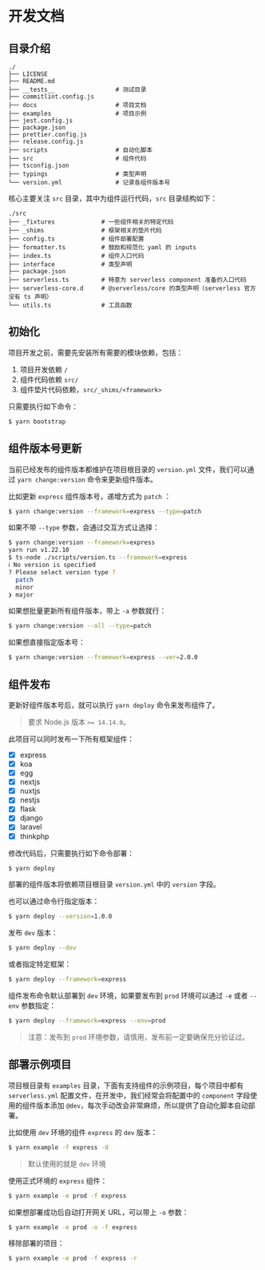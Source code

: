 # 开发文档

## 目录介绍

```
./
├── LICENSE
├── README.md
├── __tests__                 # 测试目录
├── commitlint.config.js
├── docs                      # 项目文档
├── examples                  # 项目示例
├── jest.config.js
├── package.json
├── prettier.config.js
├── release.config.js
├── scripts                   # 自动化脚本
├── src                       # 组件代码
├── tsconfig.json
├── typings                   # 类型声明
└── version.yml               # 记录各组件版本号
```

核心主要关注 `src` 目录，其中为组件运行代码，`src` 目录结构如下：

```
./src
├── _fixtures             # 一些组件相关的特定代码
├── _shims                # 框架相关的垫片代码
├── config.ts             # 组件部署配置
├── formatter.ts          # 鼓励和规范化 yaml 的 inputs
├── index.ts              # 组件入口代码
├── interface             # 类型声明
├── package.json
├── serverless.ts         # 特意为 serverless component 准备的入口代码
├── serverless-core.d     # @serverless/core 的类型声明（serverless 官方没有 ts 声明）
└── utils.ts              # 工具函数
```

## 初始化

项目开发之前，需要先安装所有需要的模块依赖，包括：

1. 项目开发依赖 `/`
2. 组件代码依赖 `src/`
3. 组件垫片代码依赖，`src/_shims/<framework>`

只需要执行如下命令：

```bash
$ yarn bootstrap
```

## 组件版本号更新

当前已经发布的组件版本都维护在项目根目录的 `version.yml` 文件，我们可以通过 `yarn change:version` 命令来更新组件版本。

比如更新 `express` 组件版本号，递增方式为 `patch` ：

```bash
$ yarn change:version --framework=express --type=patch
```

如果不带 `--type` 参数，会通过交互方式让选择：

```bash
$ yarn change:version --framework=express
yarn run v1.22.10
$ ts-node ./scripts/version.ts --framework=express
ℹ No version is specified
? Please select version type ?
  patch
  minor
❯ major
```

如果想批量更新所有组件版本，带上 `-a` 参数就行：

```bash
$ yarn change:version --all --type=patch
```

如果想直接指定版本号：

```bash
$ yarn change:version --framework=express --ver=2.0.0
```

## 组件发布

更新好组件版本号后，就可以执行 `yarn deploy` 命令来发布组件了。
> 要求 Node.js 版本 `>= 14.14.0`。

此项目可以同时发布一下所有框架组件：

- [x] express
- [x] koa
- [x] egg
- [x] nextjs
- [x] nuxtjs
- [x] nestjs
- [x] flask
- [x] django
- [x] laravel
- [x] thinkphp

修改代码后，只需要执行如下命令部署：

```bash
$ yarn deploy
```

部署的组件版本将依赖项目根目录 `version.yml` 中的 `version` 字段。

也可以通过命令行指定版本：

```bash
$ yarn deploy --version=1.0.0
```

发布 `dev` 版本：

```bash
$ yarn deploy --dev
```

或者指定特定框架：

```bash
$ yarn deploy --framework=express
```

组件发布命令默认部署到 `dev` 环境，如果要发布到 `prod` 环境可以通过 `-e` 或者 `--env` 参数指定：

```bash
$ yarn deploy --framework=express --env=prod
```

> 注意：发布到 `prod` 环境参数，请慎用，发布前一定要确保充分验证过。

## 部署示例项目

项目根目录有 `examples` 目录，下面有支持组件的示例项目，每个项目中都有 `serverless.yml` 配置文件，在开发中，我们经常会将配置中的 `component` 字段使用的组件版本添加 `@dev`，每次手动改会非常麻烦，所以提供了自动化脚本自动部署。

比如使用 `dev` 环境的组件 `express` 的 `dev` 版本：

```bash
$ yarn example -f express -d
```

> 默认使用的就是 `dev` 环境

使用正式环境的 `express` 组件：

```bash
$ yarn example -e prod -f express
```

如果想部署成功后自动打开网关 URL，可以带上 `-o` 参数：

```bash
$ yarn example -e prod -o -f express
```

移除部署的项目：

```bash
$ yarn example -e prod -f express -r
```
